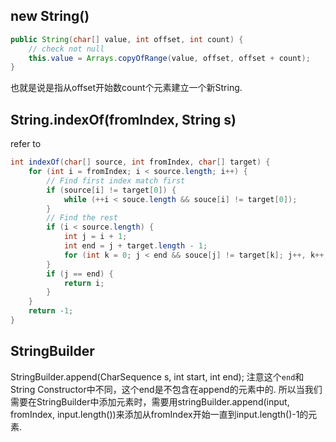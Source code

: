 ## new String()

``` java
public String(char[] value, int offset, int count) {
    // check not null
    this.value = Arrays.copyOfRange(value, offset, offset + count);
}
```
也就是说是指从offset开始数count个元素建立一个新String.

## String.indexOf(fromIndex, String s)
refer to 
``` java
int indexOf(char[] source, int fromIndex, char[] target) {
    for (int i = fromIndex; i < source.length; i++) {
        // Find first index match first
        if (source[i] != target[0]) {
            while (++i < souce.length && souce[i] != target[0]);
        }
        // Find the rest
        if (i < source.length) {
            int j = i + 1;
            int end = j + target.length - 1;
            for (int k = 0; j < end && souce[j] != target[k]; j++, k++);
        }
        if (j == end) {
            return i;
        }
    }
    return -1;
}
```

## StringBuilder

StringBuilder.append(CharSequence s, int start, int end);
注意这个`end`和String Constructor中不同，这个end是不包含在append的元素中的. 所以当我们需要在StringBuilder中添加元素时，需要用stringBuilder.append(input, fromIndex, input.length())来添加从fromIndex开始一直到input.length()-1的元素.
